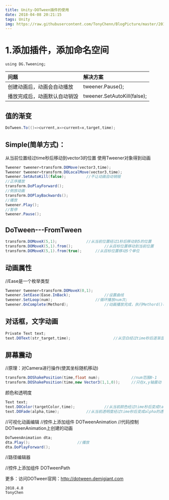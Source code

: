 ```yaml
---
title: Unity-DOTween插件的使用
date: 2018-04-08 20:21:15
tags: Unity
img: https://raw.githubusercontent.com/TonyChenn/BlogPicture/master/2018/04.08/icon.jpg
---
```


# 1.添加插件，添加命名空间
```
using DG.Tweening;
```
| 问题 | 解决方案 | 
| :------| :------ |
| 创建动画后，动画会自动播放 | tweener.Pause(); |
| 播放完成后，动画默认自动销毁 | tweener.SetAutoKill(false); |

## 值的渐变
```csharp
DoTween.To(()=>current,x=>current=x,target,time);
```

## Simple(简单方式)：

从当前位置经过time秒后移动到vector3的位置
使用Tweener对象得到动画
```csharp
Tweener tweener=transform.DOMove(vector3,time);	
Tweener tweener=transform.DOLocalMove(vector3,time);
tweener.SetAutoKill(false);			//不让动画自动销毁
//正序播放
transform.DoPlayForward();
//倒放动画
transform.DOPlayBackwards();
//播放
tweener.Play();
//暂停
tweener.Pause();
```



## DoTween---FromTween
```csharp
transform.DOMoveX(5,1);				//从当前位置经过1秒后移动到5的位置
transform.DOMoveX(5,1).from();		        //从目标位置移动到当前位置
transform.DOMoveX(5,1).from(true);		//从目标位置移动5个单位
```


## 动画属性
//Ease是一个枚举类型
```csharp
Tweener tweener=transform.DOMoveX(0,1);
tweener.SetEase(Ease.InBack);				//设置曲线
tweener.SetLoop(num);					//循环播放num次;
tweener.OnComplete(Methord);				//动画播放完成，执行Methord()事件;
```

## 对话框，文字动画
```csharp
Private Text text;
text.DOText(str_target,time);					//从空白经过time秒后逐渐显示出来
```




## 屏幕震动
//原理：对Camera进行操作(使其坐标随机移动)
```csharp
transform.DOShakePosition(time,float num);		        //num范围0-1
transform.DOShakePosition(time,new Vector3(1,1,0));		//只在x,y轴震动
```


颜色和透明度
```csharp
Text text;
text.DOColor(targetColor,time);		        //从当前颜色经过time秒后变成targetColor
text.DOFade(alpha,time);			//从当前透明度经过time秒后变成alpha的透明度
```





//可视化动画编辑
//控件上添加组件 DOTweenAnimation
//代码控制DOTweenAnimation上创建的动画
```csharp
DoTweenAnimation dta;
dta.Play();						//播放
dta.DoPlayForward();
```


//路径编辑器

//控件上添加组件 DOTweenPath


更多：访问DOTween官网：http://dotween.demigiant.com


```
2018.4.8
TonyChen